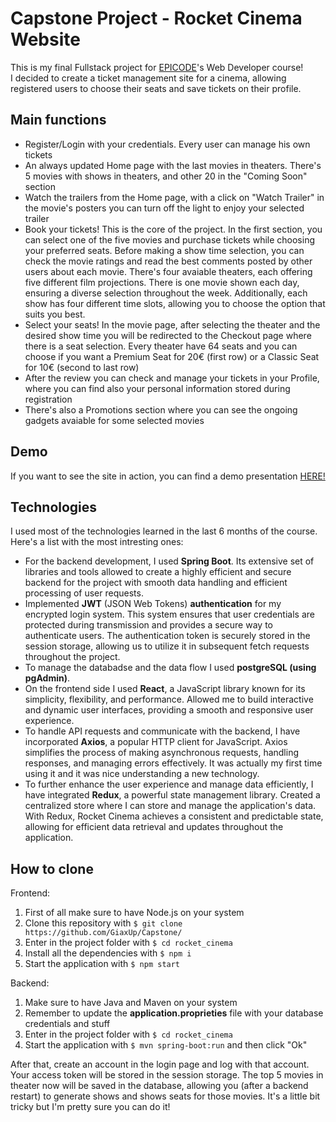 # Capstone Project - Rocket Cinema Website
 This is my final Fullstack project for [EPICODE](https://epicode.com/it/)'s Web Developer course!  
I decided to create a ticket management site for a cinema, allowing registered users to choose their seats and save tickets on their profile.

## Main functions
* Register/Login with your credentials. Every user can manage his own tickets
* An always updated Home page with the last movies in theaters. There's 5 movies with shows in theaters, and other 20 in the "Coming Soon" section
* Watch the trailers from the Home page, with a click on "Watch Trailer" in the movie's posters you can turn off the light to enjoy your selected trailer
* Book your tickets! This is the core of the project. In the first section, you can select one of the five movies and purchase tickets while choosing your preferred seats. Before making a show time selection, you can check the movie ratings and read the best comments posted by other users about each movie. There's four avaiable theaters, each offering five different film projections. There is one movie shown each day, ensuring a diverse selection throughout the week. Additionally, each show has four different time slots, allowing you to choose the option that suits you best.
* Select your seats! In the movie page, after selecting the theater and the desired show time you will be redirected to the Checkout page where there is a seat selection. Every theater have 64 seats and you can choose if you want a Premium Seat for 20€ (first row) or a Classic Seat for 10€ (second to last row)
* After the review you can check and manage your tickets in your Profile, where you can find also your personal information stored during registration
* There's also a Promotions section where you can see the ongoing gadgets avaiable for some selected movies
## Demo
If you want to see the site in action, you can find a demo presentation <a href="https://www.youtube.com/watch?v=rV5nATfn-ko" target='_blank'>HERE!</a>

## Technologies
I used most of the technologies learned in the last 6 months of the course. Here's a list with the most intresting ones:
* For the backend development, I used **Spring Boot**. Its extensive set of libraries and tools allowed to create a highly efficient and secure backend for the project with smooth data handling and efficient processing of user requests.
* Implemented **JWT** (JSON Web Tokens) **authentication** for my encrypted login system. This system ensures that user credentials are protected during transmission and provides a secure way to authenticate users. The authentication token is securely stored in the session storage, allowing us to utilize it in subsequent fetch requests throughout the project.
* To manage the databadse and the data flow I used **postgreSQL (using pgAdmin)**.
* On the frontend side I used **React**, a JavaScript library known for its simplicity, flexibility, and performance. Allowed me to build interactive and dynamic user interfaces, providing a smooth and responsive user experience.
* To handle API requests and communicate with the backend, I have incorporated **Axios**, a popular HTTP client for JavaScript. Axios simplifies the process of making asynchronous requests, handling responses, and managing errors effectively. It was actually my first time using it and it was nice understanding a new technology.
* To further enhance the user experience and manage data efficiently, I have integrated **Redux**, a powerful state management library. Created a centralized store where I can store and manage the application's data. With Redux, Rocket Cinema achieves a consistent and predictable state, allowing for efficient data retrieval and updates throughout the application.
## How to clone
Frontend:
1. First of all make sure to have Node.js on your system
2. Clone this repository with `$ git clone https://github.com/GiaxUp/Capstone/`
3. Enter in the project folder with `$ cd rocket_cinema`
4. Install all the dependencies with `$ npm i`
5. Start the application with `$ npm start` 
 
Backend:
1. Make sure to have Java and Maven on your system
2. Remember to update the **application.proprieties** file with your database credentials and stuff
3. Enter in the project folder with `$ cd rocket_cinema`
4. Start the application with `$ mvn spring-boot:run` and then click "Ok"

After that, create an account in the login page and log with that account. Your access token will be stored in the session storage. The top 5 movies in theater now will be saved in the database, allowing you (after a backend restart) to generate shows and shows seats for those movies. It's a little bit tricky but I'm pretty sure you can do it!
